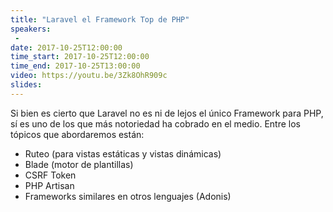 ```yaml
---
title: "Laravel el Framework Top de PHP"
speakers:
 - 
date: 2017-10-25T12:00:00
time_start: 2017-10-25T12:00:00
time_end: 2017-10-25T13:00:00
video: https://youtu.be/3Zk8OhR909c
slides: 
---
```


<p><span>Si bien es cierto que Laravel no es ni de lejos el único Framework para PHP, sí es uno de los que más notoriedad ha cobrado en el medio. Entre los tópicos que abordaremos están:</span></p>

<ul>
 <li>Ruteo (para vistas estáticas y vistas dinámicas)&nbsp;</li>
 <li>Blade (motor de plantillas)</li>
 <li>CSRF Token</li>
 <li>PHP Artisan</li>
 <li>Frameworks similares en otros lenguajes (Adonis)</li>
</ul>